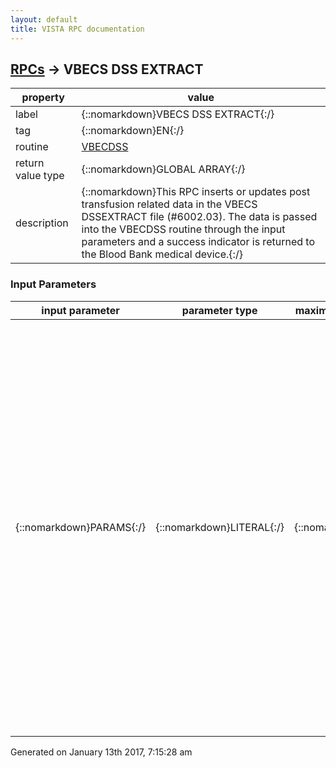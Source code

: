 ```yaml
---
layout: default
title: VISTA RPC documentation
---
```




## [RPCs](TableOfContent.md) &#8594; VBECS DSS EXTRACT 

 property | value 
--- | --- 
 label | {::nomarkdown}VBECS DSS EXTRACT{:/}
 tag | {::nomarkdown}EN{:/}
 routine | [VBECDSS](http://code.osehra.org/dox/Routine_VBECDSS_source.html)
 return value type | {::nomarkdown}GLOBAL ARRAY{:/}
 description | {::nomarkdown}This RPC inserts or updates post transfusion related data in the VBECS DSSEXTRACT file (#6002.03). The data is passed into the VBECDSS routine through the input parameters and a success indicator is returned to the Blood Bank medical device.{:/}

### Input Parameters

| input parameter | parameter type | maximum data length | required | description | 
| --- | --- | --- | --- | --- | 
| {::nomarkdown}PARAMS{:/} | {::nomarkdown}LITERAL{:/} | {::nomarkdown}999{:/} | {::nomarkdown}true{:/} | {::nomarkdown}PARAMS(\TRANSACTION ID\) = Unique record identifierPARAMS(\DFN\) = Patient identifierPARAMS(\ORDERING LOCATION\) = Ordering Institution IdentifierPARAMS(\TRANSFUSION LOCATION\) = Tranfusing Institution identifierPARAMS(\PHYSICIAN\) = Provider requesting blood product for transfusionPARAMS(\ORDERING PROVIDER\) = Provider who ordered Type and CrossmatchPARAMS(\PRODUCT NAME\) = Short blood product namePARAMS(\COMPONENT ABBREVIATION\) = Abbreviation of blood componentPARAMS(\NUMBER OF UNITS\) = Number of pooled units transfusedPARAMS(\TRANSFUSION DATE\) = Date/time of transfusionPARAMS(\VOLUME\) = Total volume of units transfusedPARAMS(\REACTION TYPE\) = Type of reaction indicatedPARAMS(\UNIT MODIFICATION\) = String of codes representing modifications    done on units transfused. String cannot exceed 6 character.    D = Deglycerolize   F = Freeze   I = Irradiate   L = Leukoreduce   P = Pool   R = Rejuvenate   S = Split/Divide   T = Thaw   U = Thaw/Pool Cryo   V = Volume Reduce   W = WashPARAMS(\REACTION\) = Yes or No value if a reaction was indicated.{:/} | 




 Generated on January 13th 2017, 7:15:28 am
